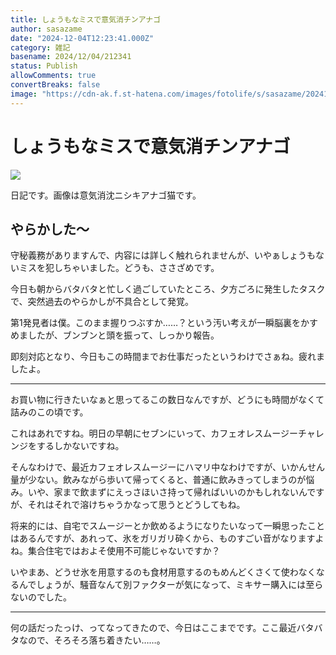 ```yaml
---
title: しょうもなミスで意気消チンアナゴ
author: sasazame
date: "2024-12-04T12:23:41.000Z"
category: 雑記
basename: 2024/12/04/212341
status: Publish
allowComments: true
convertBreaks: false
image: "https://cdn-ak.f.st-hatena.com/images/fotolife/s/sasazame/20241204/20241204203148.png"
---
```

# しょうもなミスで意気消チンアナゴ

![](https://cdn-ak.f.st-hatena.com/images/fotolife/s/sasazame/20241204/20241204203148.png)

日記です。画像は意気消沈ニシキアナゴ猫です。

<!-- Extended Body -->

## やらかした～

守秘義務がありますんで、内容には詳しく触れられませんが、いやぁしょうもないミスを犯しちゃいました。どうも、ささざめです。

今日も朝からバタバタと忙しく過ごしていたところ、夕方ごろに発生したタスクで、突然過去のやらかしが不具合として発覚。

第1発見者は僕。このまま握りつぶすか……？という汚い考えが一瞬脳裏をかすめましたが、ブンブンと頭を振って、しっかり報告。

即刻対応となり、今日もこの時間までお仕事だったというわけでさぁね。疲れましたよ。

* * *

お買い物に行きたいなぁと思ってるこの数日なんですが、どうにも時間がなくて詰みのこの頃です。

これはあれですね。明日の早朝にセブンにいって、カフェオレスムージーチャレンジをするしかないですね。

そんなわけで、最近カフェオレスムージーにハマリ中なわけですが、いかんせん量が少ない。飲みながら歩いて帰ってくると、普通に飲みきってしまうのが悩み。いや、家まで飲まずにえっさほいさ持って帰ればいいのかもしれないんですが、それはそれで溶けちゃうかなって思うとどうしてもね。

将来的には、自宅でスムージーとか飲めるようになりたいなって一瞬思ったことはあるんですが、あれって、氷をガリガリ砕くから、ものすごい音がなりますよね。集合住宅ではおよそ使用不可能じゃないですか？

いやまあ、どうせ氷を用意するのも食材用意するのもめんどくさくて使わなくなるんでしょうが、騒音なんて別ファクターが気になって、ミキサー購入には至らないのでした。

* * *

何の話だったっけ、ってなってきたので、今日はここまでです。ここ最近バタバタなので、そろそろ落ち着きたい……。